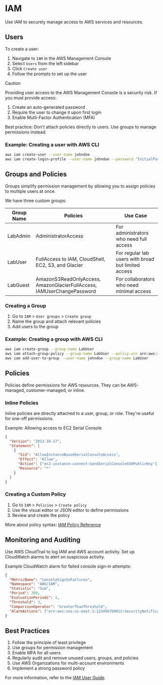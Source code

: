 # IAM

Use IAM to securely manage access to AWS services and resources.

## Users

To create a user:

1. Navigate to `IAM` in the AWS Management Console
2. Select `Users` from the left sidebar
3. Click `Create user`
4. Follow the prompts to set up the user

> [!CAUTION]
> Providing user access to the AWS Management Console is a security risk.
> If you must provide access:
>
> 1. Create an auto-generated password
> 2. Require the user to change it upon first login
> 3. Enable Multi-Factor Authentication (MFA)

Best practice: Don't attach policies directly to users. Use groups to manage
permissions instead.

### Example: Creating a user with AWS CLI

```bash
aws iam create-user --user-name johndoe
aws iam create-login-profile --user-name johndoe --password "InitialPassword123!" --password-reset-required
```

## Groups and Policies

Groups simplify permission management by allowing you to assign policies to
multiple users at once.

We have three custom groups:

| Group Name | Policies                                                               | Use Case                                            |
| ---------- | ---------------------------------------------------------------------- | --------------------------------------------------- |
| LabAdmin   | AdministratorAccess                                                    | For administrators who need full access             |
| LabUser    | FullAccess to IAM, CloudShell, EC2, S3, and Glacier                    | For regular lab users with broad but limited access |
| LabGuest   | AmazonS3ReadOnlyAccess, AmazonGlacierFullAccess, IAMUserChangePassword | For collaborators who need minimal access           |

### Creating a Group

1. Go to `IAM` > `User groups` > `Create group`
2. Name the group and attach relevant policies
3. Add users to the group

### Example: Creating a group with AWS CLI

```bash
aws iam create-group --group-name LabUser
aws iam attach-group-policy --group-name LabUser --policy-arn arn:aws:iam::aws:policy/AmazonEC2FullAccess
aws iam add-user-to-group --user-name johndoe --group-name LabUser
```

## Policies

Policies define permissions for AWS resources. They can be AWS-managed,
customer-managed, or inline.

### Inline Policies

Inline policies are directly attached to a user, group, or role. They're useful
for one-off permissions.

Example: Allowing access to EC2 Serial Console

```json
{
  "Version": "2012-10-17",
  "Statement": [
    {
      "Sid": "AllowInstanceBasedSerialConsoleAccess",
      "Effect": "Allow",
      "Action": ["ec2-instance-connect:SendSerialConsoleSSHPublicKey"],
      "Resource": "*"
    }
  ]
}
```

### Creating a Custom Policy

1. Go to `IAM` > `Policies` > `Create policy`
2. Use the visual editor or JSON editor to define permissions
3. Review and create the policy

More about policy syntax: [IAM Policy Reference](https://docs.aws.amazon.com/IAM/latest/UserGuide/reference_policies.html)

## Monitoring and Auditing

Use AWS CloudTrail to log IAM and AWS account activity. Set up CloudWatch alarms
to alert on suspicious activity.

Example CloudWatch alarm for failed console sign-in attempts:

```json
{
  "MetricName": "ConsoleSignInFailures",
  "Namespace": "AWS/IAM",
  "Statistic": "Sum",
  "Period": 300,
  "EvaluationPeriods": 1,
  "Threshold": 3,
  "ComparisonOperator": "GreaterThanThreshold",
  "AlarmActions": ["arn:aws:sns:us-east-1:123456789012:SecurityNotifications"]
}
```

## Best Practices

1. Follow the principle of least privilege
2. Use groups for permission management
3. Enable MFA for all users
4. Regularly audit and remove unused users, groups, and policies
5. Use AWS Organizations for multi-account environments
6. Implement a strong password policy

For more information, refer to the [IAM User Guide](https://docs.aws.amazon.com/IAM/latest/UserGuide/introduction.html).
